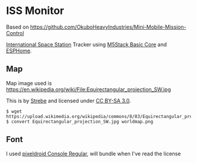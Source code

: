 # ISS Monitor

Based on https://github.com/OkuboHeavyIndustries/Mini-Mobile-Mission-Control

[International Space Station](https://www.nasa.gov/mission_pages/station/main/index.html) Tracker using 
[M5Stack Basic Core](https://shop.m5stack.com/collections/stack-series/products/basic-core-iot-development-kit) and
[ESPHome](https://esphome.io/).

## Map

Map image used is https://en.wikipedia.org/wiki/File:Equirectangular_projection_SW.jpg

This is by [Strebe](https://commons.wikimedia.org/wiki/User:Strebe) and licensed under [CC BY-SA 3.0](https://creativecommons.org/licenses/by-sa/3.0/deed.en).

```
$ wget https://upload.wikimedia.org/wikipedia/commons/8/83/Equirectangular_projection_SW.jpg
$ convert Equirectangular_projection_SW.jpg worldmap.png
```

## Font

I used [pixeldroid Console Regular](https://github.com/pixeldroid/fonts/releases/), will bundle when I've read the license
